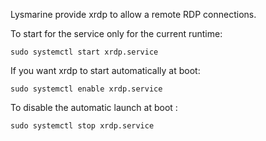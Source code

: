 Lysmarine provide xrdp to allow a remote RDP connections.


 To start for the service only for the current runtime:
 ```
 sudo systemctl start xrdp.service
 ```

 If you want xrdp to start automatically at boot:
 ```
 sudo systemctl enable xrdp.service
 ```

To disable the automatic launch at boot :

```
sudo systemctl stop xrdp.service
```
